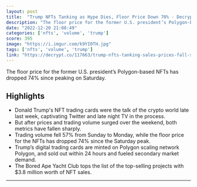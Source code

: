 ```yaml
---
layout: post
title:  "Trump NFTs Tanking as Hype Dies, Floor Price Down 70% - Decrypt"
description: "The floor price for the former U.S. president’s Polygon-based NFTs has dropped 74% since peaking on Saturday."
date: "2022-12-20 21:08:49"
categories: ['nfts', 'volume', 'trump']
score: 395
image: "https://i.imgur.com/k9YI0TH.jpg"
tags: ['nfts', 'volume', 'trump']
link: "https://decrypt.co/117663/trump-nfts-tanking-sales-prices-fall-sharply"
---
```


The floor price for the former U.S. president’s Polygon-based NFTs has dropped 74% since peaking on Saturday.

## Highlights

- Donald Trump's NFT trading cards were the talk of the crypto world late last week, captivating Twitter and late night TV in the process.
- But after prices and trading volume surged over the weekend, both metrics have fallen sharply.
- Trading volume fell 57% from Sunday to Monday, while the floor price for the NFTs has dropped 74% since the Saturday peak.
- Trump’s digital trading cards are minted on Polygon scaling network Polygon, and sold out within 24 hours and fueled secondary market demand.
- The Bored Ape Yacht Club tops the list of the top-selling projects with $3.8 million worth of NFT sales.

---
